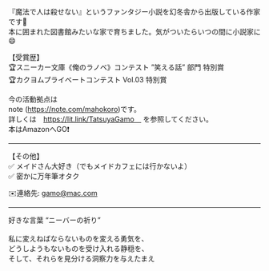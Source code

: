 『魔法で人は殺せない』というファンタジー小説を幻冬舎から出版している作家です📖<br>
本に囲まれた図書館みたいな家で育ちました。気がついたらいつの間に小説家に😄<br>

【受賞歴】<br>
🏆スニーカー文庫《俺のラノベ》コンテスト ”笑える話” 部門 特別賞<br>
🏆カクヨムプライベートコンテスト Vol.03 特別賞<br>

今の活動拠点は<br>
note (https://note.com/mahokoro)です。<br>
詳しくは　https://lit.link/TatsuyaGamo　 を参照してください。<br>
本はAmazonへGO❗️<br>
- - - - - - - - - - - - - - - - - - - - - - - - - - - - - - 
【その他】<br>
✅ メイドさん大好き（でもメイドカフェには行かないよ）<br>
✅ 密かに万年筆オタク<br>

✉️連絡先: gamo@mac.com<br>

- - - - - - - - - - - - - - - - - - - - - - - - - - - - - -

好きな言葉 “ニーバーの祈り”<br>
<br>
私に変えねばならないものを変える勇気を、<br>
どうしようもないものを受け入れる静穏を、<br>
そして、それらを見分ける洞察力を与えたまえ<br>

<!---
Tatsuyagamo/Tatsuyagamo is a ✨ special ✨ repository because its `README.md` (this file) appears on your GitHub profile.
You can click the Preview link to take a look at your changes.
--->
